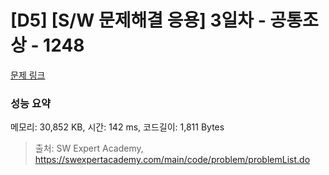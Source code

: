 # [D5] [S/W 문제해결 응용] 3일차 - 공통조상 - 1248 

[문제 링크](https://swexpertacademy.com/main/code/problem/problemDetail.do?contestProbId=AV15PTkqAPYCFAYD) 

### 성능 요약

메모리: 30,852 KB, 시간: 142 ms, 코드길이: 1,811 Bytes



> 출처: SW Expert Academy, https://swexpertacademy.com/main/code/problem/problemList.do
